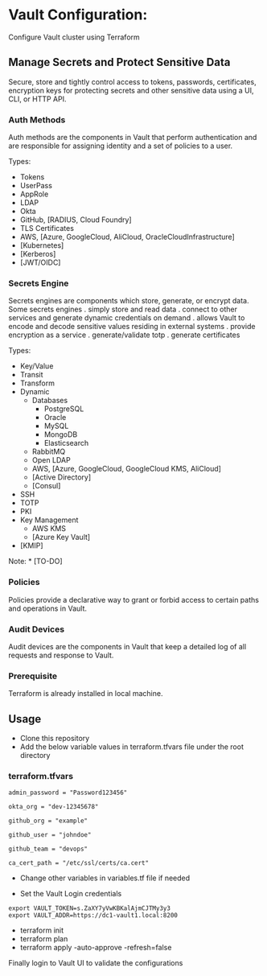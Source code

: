 # Vault Configuration:
Configure Vault cluster using Terraform

## Manage Secrets and Protect Sensitive Data
Secure, store and tightly control access to tokens, passwords, certificates, encryption keys for protecting secrets and other sensitive data using a UI, CLI, or HTTP API.

### Auth Methods
Auth methods are the components in Vault that perform authentication and are responsible for assigning identity and a set of policies to a user.

Types:
- Tokens
- UserPass
- AppRole
- LDAP
- Okta
- GitHub, [RADIUS, Cloud Foundry]
- TLS Certificates
- AWS, [Azure, GoogleCloud, AliCloud, OracleCloudInfrastructure]
- [Kubernetes]
- [Kerberos]
- [JWT/OIDC]

### Secrets Engine
Secrets engines are components which store, generate, or encrypt data. 
Some secrets engines 
. simply store and read data
. connect to other services and generate dynamic credentials on demand 
. allows Vault to encode and decode sensitive values residing in external systems
. provide encryption as a service
. generate/validate totp
. generate certificates

Types:
- Key/Value
- Transit
- Transform
- Dynamic
    - Databases 
      - PostgreSQL
      - Oracle
      - MySQL
      - MongoDB
      - Elasticsearch
    - RabbitMQ
    - Open LDAP
    - AWS, [Azure, GoogleCloud, GoogleCloud KMS, AliCloud]
    - [Active Directory]
    - [Consul]
- SSH
- TOTP
- PKI
- Key Management
  - AWS KMS
  - [Azure Key Vault]
- [KMIP]


Note: * [TO-DO]

### Policies
Policies provide a declarative way to grant or forbid access to certain paths and operations in Vault.

### Audit Devices
Audit devices are the components in Vault that keep a detailed log of all requests and response to Vault.

### Prerequisite
Terraform is already installed in local machine.
## Usage
- Clone this repository
- Add the below variable values in terraform.tfvars file under the root directory

### terraform.tfvars
```
admin_password = "Password123456"

okta_org = "dev-12345678"

github_org = "example"

github_user = "johndoe"

github_team = "devops"

ca_cert_path = "/etc/ssl/certs/ca.cert"
```
- Change other variables in variables.tf file if needed

- Set the Vault Login credentials

```
export VAULT_TOKEN=s.ZaXY7yVwKBKalAjmCJTMy3y3
export VAULT_ADDR=https://dc1-vault1.local:8200
```

- terraform init
- terraform plan
- terraform apply -auto-approve -refresh=false


Finally login to Vault UI to validate the configurations
